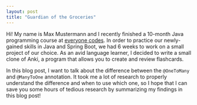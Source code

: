 ```yaml
---
layout: post
title: "Guardian of the Groceries"
---
```

Hi! My name is Max Mustermann and I recently finished a 10-month Java programming course at [everyone codes](https://everyonecodes.io/). In order to practice our newly-gained skills in Java and Spring Boot, we had 6 weeks to work on a small project of our choice. As an avid language learner, I decided to write a small clone of Anki, a program that allows you to create and review flashcards. 

In this blog post, I want to talk about the difference between the `@OneToMany` and `@ManyToOne` annotation. It took me a lot of research to properly understand the difference and when to use which one, so I hope that I can save you some hours of tedious research by summarizing my findings in this blog post! 

